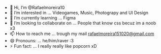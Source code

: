 - 👋 Hi, I’m @Rafaelmoreira10
- 👀 I’m interested in ... Videogames, Music, Photograpy and UI Design
- 🌱 I’m currently learning ... Figma 
- 💞️ I’m looking to collaborate on ... People that know css becuz im a noob x3
- 📫 How to reach me ... trough my mail rafaelmoreira151020@gmail.com
- 😄 Pronouns: ... he/him/raver :3
- ⚡ Fun fact: ... I really really like popcorn xD

<!---
Rafaelmoreira10/Rafaelmoreira10 is a ✨ special ✨ repository because its `README.md` (this file) appears on your GitHub profile.
You can click the Preview link to take a look at your changes.
--->
